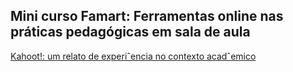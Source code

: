 ## Mini curso Famart: Ferramentas online nas práticas pedagógicas em sala de aula

[Kahoot!: um relato de experiˆencia no contexto acadˆemico](https://github.com/fischerJF/miniCursoFamart/blob/gh-pages/Kahoot!-%20um%20relato%20de%20experiencia%20no%20contexto%20acad%C3%AAmico.pdf)

